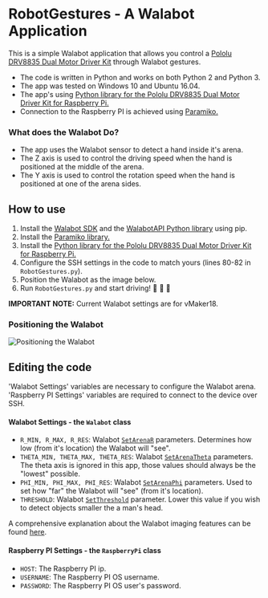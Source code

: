 # RobotGestures - A Walabot Application

This is a simple Walabot application that allows you control a [Pololu DRV8835 Dual Motor Driver Kit](https://www.pololu.com/product/2753) through Walabot gestures.

* The code is written in Python and works on both Python 2 and Python 3.  
* The app was tested on Windows 10 and Ubuntu 16.04.  
* The app's using [Python library for the Pololu DRV8835 Dual Motor Driver Kit for Raspberry Pi.](https://github.com/pololu/drv8835-motor-driver-rpi)
* Connection to the Raspberry PI is achieved using [Paramiko.](http://www.paramiko.org/)

### What does the Walabot Do?

* The app uses the Walabot sensor to detect a hand inside it's arena.
* The Z axis is used to control the driving speed when the hand is positioned at the middle of the arena.
* The Y axis is used to control the rotation speed when the hand is positioned at one of the arena sides.

## How to use

1. Install the [Walabot SDK](http://walabot.com/getting-started) and the [WalabotAPI Python library](http://api.walabot.com/_pythonapi.html) using pip.
2. Install the [Paramiko library.](https://github.com/paramiko/paramiko/)
3. Install the [Python library for the Pololu DRV8835 Dual Motor Driver Kit for Raspberry Pi.](https://github.com/pololu/drv8835-motor-driver-rpi)
4. Configure the SSH settings in the code to match yours (lines 80-82 in `RobotGestures.py`).
5. Position the Walabot as the image below.
6. Run `RobotGestures.py` and start driving! :blue_car: :red_car: :taxi:

**IMPORTANT NOTE:** Current Walabot settings are for vMaker18.

### Positioning the Walabot

![Positioning the Walabot](https://raw.githubusercontent.com/Walabot-Projects/Walabot-RobotGestures/master/example.png)

## Editing the code

'Walabot Settings' variables are necessary to configure the Walabot arena.  
'Raspberry PI Settings' variables are required to connect to the device over SSH.

#### Walabot Settings - the `Walabot` class

* `R_MIN, R_MAX, R_RES`: Walabot [`SetArenaR`](http://api.walabot.com/_walabot_a_p_i_8h.html#aac6cafa27c4a7d069dd64c903964632c) parameters. Determines how low (from it's location) the Walabot will "see".
* `THETA_MIN, THETA_MAX, THETA_RES`:  Walabot [`SetArenaTheta`](http://api.walabot.com/_walabot_a_p_i_8h.html#a3832f1466248274faadd6c23127b998d) parameters. The theta axis is ignored in this app, those values should always be the "lowest" possible.
* `PHI_MIN, PHI_MAX, PHI_RES`: Walabot [`SetArenaPhi`]((http://api.walabot.com/_walabot_a_p_i_8h.html#a9afb632b5cce965eba63b323bc579557)) parameters. Used to set how "far" the Walabot will "see" (from it's location).
* `THRESHOLD`: Walabot [`SetThreshold`](http://api.walabot.com/_walabot_a_p_i_8h.html#a4a19aa1afc64d7012392c5c91e43da15) parameter. Lower this value if you wish to detect objects smaller the a man's head.

A comprehensive explanation about the Walabot imaging features can be found [here](http://api.walabot.com/_features.html).

#### Raspberry PI Settings - the `RaspberryPi` class

* `HOST`: The Raspberry PI ip.
* `USERNAME`: The Raspberry PI OS username.
* `PASSWORD`: The Raspberry PI OS user's password.
